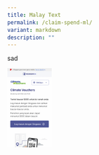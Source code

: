 ```yaml
---
title: Malay Text
permalink: /claim-spend-ml/
variant: markdown
description: ""
---
```

<p>sad</p>
<p></p>
<div class="isomer-image-wrapper">
<img style="width: 20%;" height="auto" width="100%" alt="" src="/images/ECFHP ML/ML__11_.png">
</div>
<p></p>